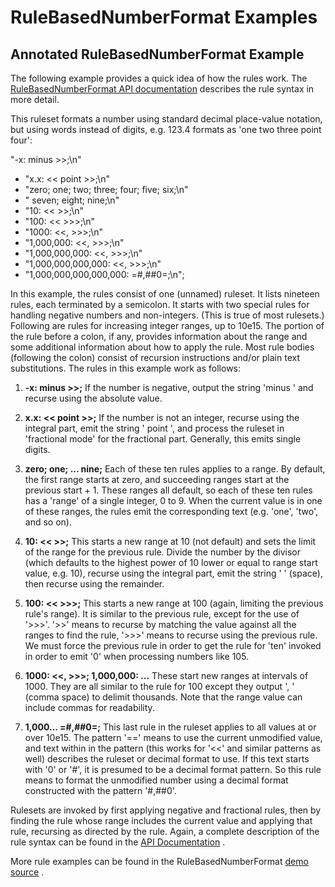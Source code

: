 # RuleBasedNumberFormat Examples

## Annotated RuleBasedNumberFormat Example

The following example provides a quick idea of how the rules work. The
[RuleBasedNumberFormat API
documentation](http://icu-project.org/apiref/icu4c/classRuleBasedNumberFormat.html)
describes the rule syntax in more detail.

This ruleset formats a number using standard decimal place-value notation, but
using words instead of digits, e.g. 123.4 formats as 'one two three point four':

"-x: minus >>;\\n"
+ "x.x: << point >>;\\n"
+ "zero; one; two; three; four; five; six;\\n"
+ " seven; eight; nine;\\n"
+ "10: << >>;\\n"
+ "100: << >>>;\\n"
+ "1000: <<, >>>;\\n"
+ "1,000,000: <<, >>>;\\n"
+ "1,000,000,000: <<, >>>;\\n"
+ "1,000,000,000,000: <<, >>>;\\n"
+ "1,000,000,000,000,000: =#,##0=;\\n";

In this example, the rules consist of one (unnamed) ruleset. It lists nineteen
rules, each terminated by a semicolon. It starts with two special rules for
handling negative numbers and non-integers. (This is true of most rulesets.)
Following are rules for increasing integer ranges, up to 10e15. The portion of
the rule before a colon, if any, provides information about the range and some
additional information about how to apply the rule. Most rule bodies (following
the colon) consist of recursion instructions and/or plain text substitutions.
The rules in this example work as follows:

1.  **-x: minus >>;**
    If the number is negative, output the string 'minus ' and recurse using the
    absolute value.

2.  **x.x: << point >>;**
    If the number is not an integer, recurse using the integral part, emit the
    string ' point ', and process the ruleset in 'fractional mode' for the
    fractional part. Generally, this emits single digits.

3.  **zero; one; ... nine;**
    Each of these ten rules applies to a range. By default, the first range
    starts at zero, and succeeding ranges start at the previous start + 1. These
    ranges all default, so each of these ten rules has a 'range' of a single
    integer, 0 to 9. When the current value is in one of these ranges, the rules
    emit the corresponding text (e.g. 'one', 'two', and so on).

4.  **10: << >>;**
    This starts a new range at 10 (not default) and sets the limit of the range
    for the previous rule. Divide the number by the divisor (which defaults to
    the highest power of 10 lower or equal to range start value, e.g. 10),
    recurse using the integral part, emit the string ' ' (space), then recurse
    using the remainder.

5.  **100: << >>>;**
    This starts a new range at 100 (again, limiting the previous rule's range).
    It is similar to the previous rule, except for the use of '>>>'. '>>' means
    to recurse by matching the value against all the ranges to find the rule,
    '>>>' means to recurse using the previous rule. We must force the previous
    rule in order to get the rule for 'ten' invoked in order to emit '0' when
    processing numbers like 105.

6.  **1000: <<, >>>; 1,000,000: ...**
    These start new ranges at intervals of 1000. They are all similar to the
    rule for 100 except they output ', ' (comma space) to delimit thousands.
    Note that the range value can include commas for readability.

7.  **1,000... =#,##0=;**
    This last rule in the ruleset applies to all values at or over 10e15. The
    pattern '==' means to use the current unmodified value, and text within in
    the pattern (this works for '<<' and similar patterns as well) describes the
    ruleset or decimal format to use. If this text starts with '0' or '#', it is
    presumed to be a decimal format pattern. So this rule means to format the
    unmodified number using a decimal format constructed with the pattern
    '#,##0'.

Rulesets are invoked by first applying negative and fractional rules, then by
finding the rule whose range includes the current value and applying that rule,
recursing as directed by the rule. Again, a complete description of the rule
syntax can be found in the [API
Documentation](http://icu-project.org/apiref/icu4c/classRuleBasedNumberFormat.html)
.

More rule examples can be found in the RuleBasedNumberFormat [demo
source](http://source.icu-project.org/repos/icu/trunk/icu4j/demos/src/com/ibm/icu/dev/demo/rbnf/RbnfSampleRuleSets.java)
.
